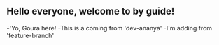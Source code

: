 ## Hello everyone, welcome to by guide!



-'Yo, Goura here!
-This is a coming from 'dev-ananya'
-I'm adding from 'feature-branch'